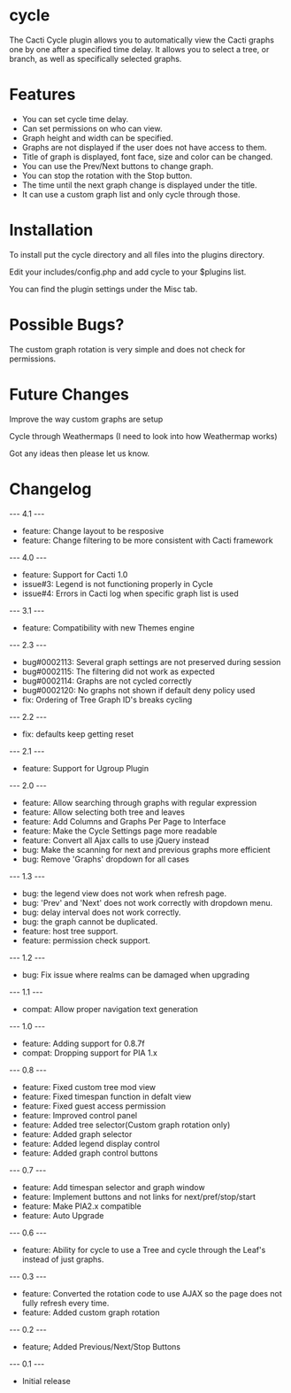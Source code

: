 # cycle
 
The Cacti Cycle plugin allows you to automatically view the Cacti graphs one by one after a specified time delay.  It allows you to select a tree, or branch, as well as specifically selected graphs.

# Features

* You can set cycle time delay.
* Can set permissions on who can view.
* Graph height and width can be specified.
* Graphs are not displayed if the user does not have access to them.
* Title of graph is displayed, font face, size and color can be changed.
* You can use the Prev/Next buttons to change graph.
* You can stop the rotation with the Stop button.
* The time until the next graph change is displayed under the title.
* It can use a custom graph list and only cycle through those.

# Installation

To install put the cycle directory and all files into the plugins directory.

Edit your includes/config.php and add cycle to your $plugins list.

You can find the plugin settings under the Misc tab.

# Possible Bugs?
   
The custom graph rotation is very simple and does not check for permissions.

# Future Changes
    
Improve the way custom graphs are setup

Cycle through Weathermaps (I need to look into how Weathermap works)

Got any ideas then please let us know.

# Changelog

--- 4.1 ---
* feature: Change layout to be resposive
* feature: Change filtering to be more consistent with Cacti framework

--- 4.0 ---
* feature: Support for Cacti 1.0
* issue#3: Legend is not functioning properly in Cycle
* issue#4: Errors in Cacti log when specific graph list is used

--- 3.1 ---
* feature: Compatibility with new Themes engine

--- 2.3 ---
* bug#0002113: Several graph settings are not preserved during session
* bug#0002115: The filtering did not work as expected 
* bug#0002114: Graphs are not cycled correctly
* bug#0002120: No graphs not shown if default deny policy used 
* fix: Ordering of Tree Graph ID's breaks cycling

--- 2.2 ---
* fix: defaults keep getting reset

--- 2.1 ---
* feature: Support for Ugroup Plugin

--- 2.0 ---
* feature: Allow searching through graphs with regular expression
* feature: Allow selecting both tree and leaves
* feature: Add Columns and Graphs Per Page to Interface
* feature: Make the Cycle Settings page more readable
* feature: Convert all Ajax calls to use jQuery instead
* bug: Make the scanning for next and previous graphs more efficient
* bug: Remove 'Graphs' dropdown for all cases

--- 1.3 ---
* bug: the legend view does not work when refresh page.
* bug: 'Prev' and 'Next' does not work correctly with dropdown menu.
* bug: delay interval does not work correctly.
* bug: the graph cannot be duplicated.
* feature: host tree support.
* feature: permission check support.
    
--- 1.2 ---
* bug: Fix issue where realms can be damaged when upgrading

--- 1.1 ---
* compat: Allow proper navigation text generation

--- 1.0 ---
* feature: Adding support for 0.8.7f
* compat: Dropping support for PIA 1.x

--- 0.8 ---
* feature: Fixed custom tree mod view
* feature: Fixed timespan function in defalt view
* feature: Fixed guest access permission
* feature: Improved control panel
* feature: Added tree selector(Custom graph rotation only)
* feature: Added graph selector
* feature: Added legend display control
* feature: Added graph control buttons

--- 0.7 ---
* feature: Add timespan selector and graph window
* feature: Implement buttons and not links for next/pref/stop/start
* feature: Make PIA2.x compatible
* feature: Auto Upgrade

--- 0.6 ---	
* feature: Ability for cycle to use a Tree and cycle through the Leaf's instead of just graphs. 

--- 0.3 ---
* feature: Converted the rotation code to use AJAX so the page does not fully refresh every time.
* feature: Added custom graph rotation
			
--- 0.2 ---
* feature; Added Previous/Next/Stop Buttons
			
--- 0.1 ---
* Initial release
